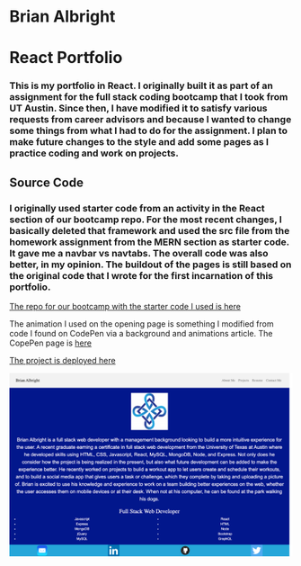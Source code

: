 # Brian Albright
# React Portfolio

### This is my portfolio in React. I originally built it as part of an assignment for the full stack coding bootcamp that I took from UT Austin. Since then, I have modified it to satisfy various requests from career advisors and because I wanted to change some things from what I had to do for the assignment. I plan to make future changes to the style and add some pages as I practice coding and work on projects. 

## Source Code

### I originally used starter code from an activity in the React section of our bootcamp repo. For the most recent changes, I basically deleted that framework and used the src file from the homework assignment from the MERN section as starter code. It gave me a navbar vs navtabs. The overall code was also better, in my opinion. The buildout of the pages is still based on the original code that I wrote for the first incarnation of this portfolio. 

[The repo for our bootcamp with the starter code I used is here](https://github.com/bmalbright/UTA-VIRT-FSF-FT-09-2021-U-LOL)

The animation I used on the opening page is something I modified from code I found on CodePen via a background and animations article. The CopePen page is [here](https://codepen.io/chris22smith/pen/RZogMa)


[The project is deployed here](https://brianalbright.netlify.app/)

![screenshot](screencapture-reactportfolio.png)




